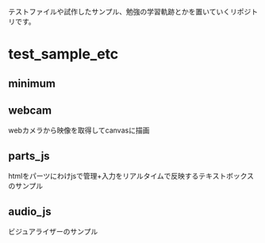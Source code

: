 テストファイルや試作したサンプル、勉強の学習軌跡とかを置いていくリポジトリです。

# test_sample_etc
## minimum
## webcam
webカメラから映像を取得してcanvasに描画

## parts_js
htmlをパーツにわけjsで管理+入力をリアルタイムで反映するテキストボックスのサンプル

## audio_js
ビジュアライザーのサンプル
